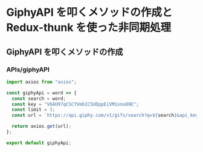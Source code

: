 # GiphyAPI を叩くメソッドの作成と Redux-thunk を使った非同期処理

## GiphyAPI を叩くメソッドの作成

### APIs/giphyAPI

```js
import axios from "axios";

const giphyApi = word => {
  const search = word;
  const key = "V6AU97qCSCYVmbIC5UDppEiVM1xnuO9E";
  const limit = 3;
  const url = `https://api.giphy.com/v1/gifs/search?q=${search}&api_key=${key}&limit=${limit}`;

  return axios.get(url);
};

export default giphyApi;

```